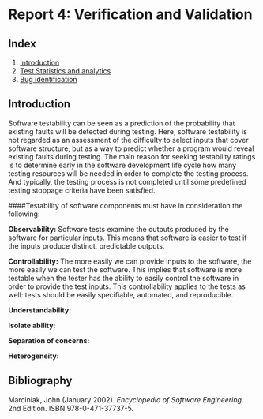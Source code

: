 # Report 4: Verification and Validation

## Index
 1. [Introduction](#introduction)
 2. [Test Statistics and analytics](#test_sa)
 3. [Bug identification](#bug_identification)

## Introduction<a name="introduction"></a>

Software testability can be seen as a prediction of the probability that existing faults will be detected during testing. Here, software testability is not regarded as an assessment of the difficulty to select inputs that cover software structure, but as a way to predict whether a program would reveal existing faults during testing. The main reason for seeking testability ratings is to determine early in the software development life cycle how many testing resources will be needed in order to complete the testing process. And typically, the testing process is not completed until some predefined testing stoppage criteria have been satisfied.

####Testability of software components must have in consideration the following:

**Observability:** Software tests examine the outputs produced by the software for particular inputs. This means that software is easier to test if the inputs produce distinct, predictable outputs. 

**Controllability:**  The more easily we can provide inputs to the software, the more easily we can test the software. This implies that software is more testable when the tester has the ability to easily control the software in order to provide the test inputs. This controllability applies to the tests as well: tests should be easily specifiable, automated, and reproducible.

**Understandability:**

**Isolate ability:**

**Separation of concerns:**

**Heterogeneity:**

## Bibliography
Marciniak, John  (January 2002). *Encyclopedia of Software Engineering*. 2nd Edition. ISBN 978-0-471-37737-5.

